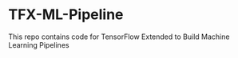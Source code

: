 # TFX-ML-Pipeline
This repo contains code for TensorFlow Extended to Build Machine Learning Pipelines 
